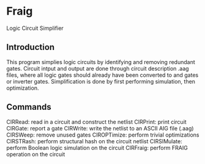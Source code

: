 # Fraig
Logic Circuit Simplifier

## Introduction
This program simplies logic circuits by identifying and removing redundant gates. 
Circuit intput and output are done through circuit description .aag files, 
where all logic gates should already have been converted to and gates or inverter gates. 
Simplification is done by first performing simulation, then optimization. 

## Commands
CIRRead: read in a circuit and construct the netlist 
CIRPrint: print circuit 
CIRGate: report a gate 
CIRWrite: write the netlist to an ASCII AIG file (.aag) 
CIRSWeep: remove unused gates 
CIROPTimize: perform trivial optimizations 
CIRSTRash: perform structural hash on the circuit netlist 
CIRSIMulate: perform Boolean logic simulation on the circuit 
CIRFraig: perform FRAIG operation on the circuit


